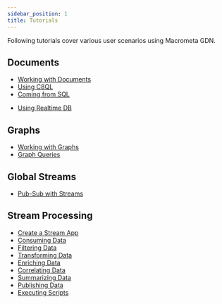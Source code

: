 ```yaml
---
sidebar_position: 1
title: Tutorials
---
```


Following tutorials cover various user scenarios using Macrometa GDN.

## Documents

- [Working with Documents](working-with-documents.md)
- [Using C8QL](../../../queryworkers/tutorial.md)
- [Coming from SQL](../../../queryworkers/c8ql/coming-from-sql.md)
<!-- * [Using Spot Collections](using-spotcollections.md) -->
- [Using Realtime DB](using-realtime-updates.md)

## Graphs

- [Working with Graphs](../../graphs/quickstart.md)
- [Graph Queries](../../graphs/graph-queries.md)

## Global Streams

- [Pub-Sub with Streams](../../../streams/tutorials/pub-sub-streams.md)

## Stream Processing

- [Create a Stream App](../../../cep/tutorials/create-stream-app.md)
- [Consuming Data](../../../cep/tutorials/consuming-data.md)
- [Filtering Data](../../../cep/tutorials/filtering-data.md)
- [Transforming Data](../../../cep/tutorials/transforming-data.md)
- [Enriching Data](../../../cep/tutorials/enriching-data.md)
- [Correlating Data](../../../cep/tutorials/correlating-data.md)
- [Summarizing Data](../../../cep/tutorials/summarizing-data.md)
- [Publishing Data](../../../cep/tutorials/publishing-data.md)
- [Executing Scripts](../../../cep/tutorials/executing-scripts.md)
